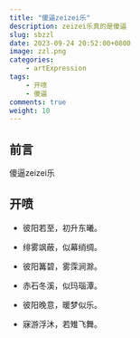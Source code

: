 ```yaml
---
title: "傻逼zeizei乐"
description: zeizei乐真的是傻逼
slug: sbzzl
date: 2023-09-24 20:52:00+0800
image: zzl.png
categories:
    - artExpression
tags:
    - 开喷
    - 傻逼
comments: true
weight: 10
---
```


## 前言
傻逼zeizei乐
## 开喷
- 彼阳若至，初升东曦。

- 绯雾飒蔽，似幕绡绸。

- 彼阳篝碧，雾霂涧滁。

- 赤石冬溪，似玛瑙潭。

- 彼阳晚意，暖梦似乐。

- 寐游浮沐，若雉飞舞。